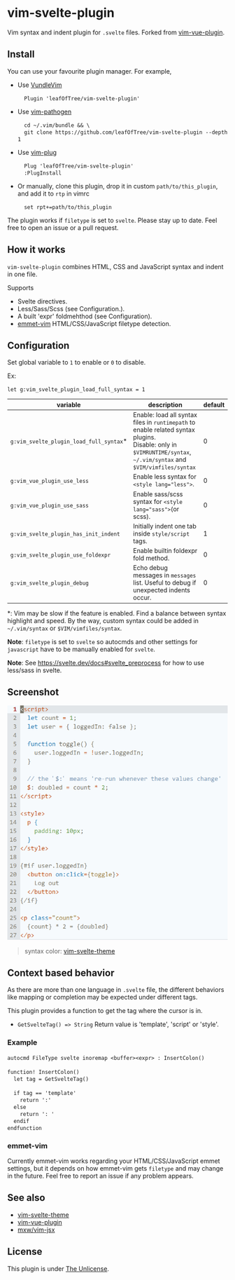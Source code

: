 # vim-svelte-plugin

Vim syntax and indent plugin for `.svelte` files. Forked from [vim-vue-plugin][3].

## Install

You can use your favourite plugin manager. For example, 

- Use [VundleVim][2]

        Plugin 'leafOfTree/vim-svelte-plugin'

- Use [vim-pathogen][5]

        cd ~/.vim/bundle && \
        git clone https://github.com/leafOfTree/vim-svelte-plugin --depth 1

- Use [vim-plug][7]

        Plug 'leafOfTree/vim-svelte-plugin'
        :PlugInstall

- Or manually, clone this plugin, drop it in custom `path/to/this_plugin`, and add it to `rtp` in vimrc

        set rpt+=path/to/this_plugin

The plugin works if `filetype` is set to `svelte`. Please stay up to date. Feel free to open an issue or a pull request.

## How it works

`vim-svelte-plugin` combines HTML, CSS and JavaScript syntax and indent in one file.

Supports

- Svelte directives.
- Less/Sass/Scss (see Configuration.).
- A built 'expr' foldmehthod (see Configuration).
- [emmet-vim][10] HTML/CSS/JavaScript filetype detection.

## Configuration

Set global variable to `1` to enable or `0` to disable.

Ex:

    let g:vim_svelte_plugin_load_full_syntax = 1

| variable                              | description                                                                                            | default                    |
|---------------------------------------|--------------------------------------------------------------------------------------------------------------------------------|----------------------------|
| `g:vim_svelte_plugin_load_full_syntax`\* | Enable: load all syntax files in `runtimepath` to enable related syntax plugins.<br> Disable: only in `$VIMRUNTIME/syntax`, `~/.vim/syntax` and `$VIM/vimfiles/syntax` | 0 |
| `g:vim_vue_plugin_use_less`              | Enable less syntax for `<style lang="less">`.                                                          | 0 |
| `g:vim_vue_plugin_use_sass`              | Enable sass/scss syntax for `<style lang="sass">`(or scss).                                            | 0 |
| `g:vim_svelte_plugin_has_init_indent`    | Initially indent one tab inside `style/script` tags.                                                   | 1 |
| `g:vim_svelte_plugin_use_foldexpr`       | Enable builtin foldexpr fold method.                                                                   | 0 |
| `g:vim_svelte_plugin_debug`              | Echo debug messages in `messages` list. Useful to debug if unexpected indents occur.                   | 0 |

\*: Vim may be slow if the feature is enabled. Find a balance between syntax highlight and speed. By the way, custom syntax could be added in `~/.vim/syntax` or `$VIM/vimfiles/syntax`.

**Note**: `filetype` is set to `svelte` so autocmds and other settings for `javascript` have to be manually enabled for `svelte`.

**Note**:  See <https://svelte.dev/docs#svelte_preprocess> for how to use less/sass in svelte.

## Screenshot

<img alt="screenshot" src="https://raw.githubusercontent.com/leafOfTree/leafOfTree.github.io/master/vim-svelte-theme.png" width="600" />

> syntax color: [vim-svelte-theme][11]

## Context based behavior

As there are more than one language in `.svelte` file, the different behaviors like mapping or completion may be expected under different tags.

This plugin provides a function to get the tag where the cursor is in.

- `GetSvelteTag() => String` Return value is 'template', 'script' or 'style'.

### Example

```vim
autocmd FileType svelte inoremap <buffer><expr> : InsertColon()

function! InsertColon()
  let tag = GetSvelteTag()
  
  if tag == 'template'
    return ':'
  else
    return ': '
  endif
endfunction
```

### emmet-vim

Currently emmet-vim works regarding your HTML/CSS/JavaScript emmet settings, but it depends on how emmet-vim gets `filetype` and may change in the future. Feel free to report an issue if any problem appears.

## See also

- [vim-svelte-theme][11]
- [vim-vue-plugin][3]
- [mxw/vim-jsx][1]

## License

This plugin is under [The Unlicense][8].

[1]: https://github.com/mxw/vim-jsx "mxw: vim-jsx"
[2]: https://github.com/VundleVim/Vundle.vim
[3]: https://github.com/leafOfTree/vim-vue-plugin
[5]: https://github.com/tpope/vim-pathogen
[7]: https://github.com/junegunn/vim-plug
[8]: https://choosealicense.com/licenses/unlicense/
[10]: https://github.com/mattn/emmet-vim
[11]: https://github.com/leafOfTree/vim-svelte-theme
